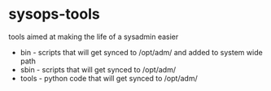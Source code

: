 # sysops-tools

tools aimed at making the life of a sysadmin easier

* bin - scripts that will get synced to /opt/adm/ and added to system wide path
* sbin - scripts that will get synced to /opt/adm/
* tools - python code that will get synced to /opt/adm/
